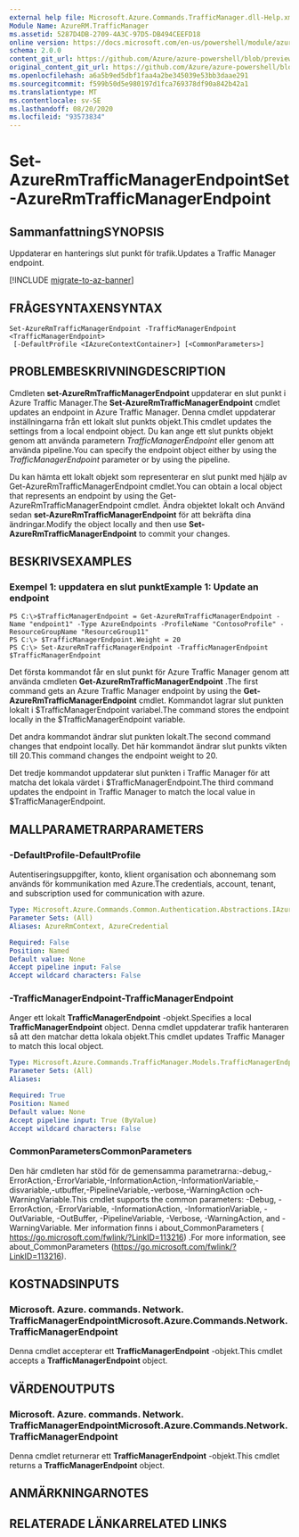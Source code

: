 ```yaml
---
external help file: Microsoft.Azure.Commands.TrafficManager.dll-Help.xml
Module Name: AzureRM.TrafficManager
ms.assetid: 5287D4DB-2709-4A3C-97D5-DB494CEEFD18
online version: https://docs.microsoft.com/en-us/powershell/module/azurerm.trafficmanager/set-azurermtrafficmanagerendpoint
schema: 2.0.0
content_git_url: https://github.com/Azure/azure-powershell/blob/preview/src/ResourceManager/TrafficManager/Commands.TrafficManager2/help/Set-AzureRmTrafficManagerEndpoint.md
original_content_git_url: https://github.com/Azure/azure-powershell/blob/preview/src/ResourceManager/TrafficManager/Commands.TrafficManager2/help/Set-AzureRmTrafficManagerEndpoint.md
ms.openlocfilehash: a6a5b9ed5dbf1faa4a2be345039e53bb3daae291
ms.sourcegitcommit: f599b50d5e980197d1fca769378df90a842b42a1
ms.translationtype: MT
ms.contentlocale: sv-SE
ms.lasthandoff: 08/20/2020
ms.locfileid: "93573834"
---
```

# <span data-ttu-id="a8ebc-101">Set-AzureRmTrafficManagerEndpoint</span><span class="sxs-lookup"><span data-stu-id="a8ebc-101">Set-AzureRmTrafficManagerEndpoint</span></span>

## <span data-ttu-id="a8ebc-102">Sammanfattning</span><span class="sxs-lookup"><span data-stu-id="a8ebc-102">SYNOPSIS</span></span>
<span data-ttu-id="a8ebc-103">Uppdaterar en hanterings slut punkt för trafik.</span><span class="sxs-lookup"><span data-stu-id="a8ebc-103">Updates a Traffic Manager endpoint.</span></span>

[!INCLUDE [migrate-to-az-banner](../../includes/migrate-to-az-banner.md)]

## <span data-ttu-id="a8ebc-104">FRÅGESYNTAXEN</span><span class="sxs-lookup"><span data-stu-id="a8ebc-104">SYNTAX</span></span>

```
Set-AzureRmTrafficManagerEndpoint -TrafficManagerEndpoint <TrafficManagerEndpoint>
 [-DefaultProfile <IAzureContextContainer>] [<CommonParameters>]
```

## <span data-ttu-id="a8ebc-105">PROBLEMBESKRIVNING</span><span class="sxs-lookup"><span data-stu-id="a8ebc-105">DESCRIPTION</span></span>
<span data-ttu-id="a8ebc-106">Cmdleten **set-AzureRmTrafficManagerEndpoint** uppdaterar en slut punkt i Azure Traffic Manager.</span><span class="sxs-lookup"><span data-stu-id="a8ebc-106">The **Set-AzureRmTrafficManagerEndpoint** cmdlet updates an endpoint in Azure Traffic Manager.</span></span>
<span data-ttu-id="a8ebc-107">Denna cmdlet uppdaterar inställningarna från ett lokalt slut punkts objekt.</span><span class="sxs-lookup"><span data-stu-id="a8ebc-107">This cmdlet updates the settings from a local endpoint object.</span></span>
<span data-ttu-id="a8ebc-108">Du kan ange ett slut punkts objekt genom att använda parametern *TrafficManagerEndpoint* eller genom att använda pipeline.</span><span class="sxs-lookup"><span data-stu-id="a8ebc-108">You can specify the endpoint object either by using the *TrafficManagerEndpoint* parameter or by using the pipeline.</span></span>

<span data-ttu-id="a8ebc-109">Du kan hämta ett lokalt objekt som representerar en slut punkt med hjälp av Get-AzureRmTrafficManagerEndpoint cmdlet.</span><span class="sxs-lookup"><span data-stu-id="a8ebc-109">You can obtain a local object that represents an endpoint by using the Get-AzureRmTrafficManagerEndpoint cmdlet.</span></span>
<span data-ttu-id="a8ebc-110">Ändra objektet lokalt och Använd sedan **set-AzureRmTrafficManagerEndpoint** för att bekräfta dina ändringar.</span><span class="sxs-lookup"><span data-stu-id="a8ebc-110">Modify the object locally and then use **Set-AzureRmTrafficManagerEndpoint** to commit your changes.</span></span>

## <span data-ttu-id="a8ebc-111">BESKRIVS</span><span class="sxs-lookup"><span data-stu-id="a8ebc-111">EXAMPLES</span></span>

### <span data-ttu-id="a8ebc-112">Exempel 1: uppdatera en slut punkt</span><span class="sxs-lookup"><span data-stu-id="a8ebc-112">Example 1: Update an endpoint</span></span>
```
PS C:\>$TrafficManagerEndpoint = Get-AzureRmTrafficManagerEndpoint -Name "endpoint1" -Type AzureEndpoints -ProfileName "ContosoProfile" -ResourceGroupName "ResourceGroup11"
PS C:\> $TrafficManagerEndpoint.Weight = 20
PS C:\> Set-AzureRmTrafficManagerEndpoint -TrafficManagerEndpoint $TrafficManagerEndpoint
```

<span data-ttu-id="a8ebc-113">Det första kommandot får en slut punkt för Azure Traffic Manager genom att använda cmdleten **Get-AzureRmTrafficManagerEndpoint** .</span><span class="sxs-lookup"><span data-stu-id="a8ebc-113">The first command gets an Azure Traffic Manager endpoint by using the **Get-AzureRmTrafficManagerEndpoint** cmdlet.</span></span>
<span data-ttu-id="a8ebc-114">Kommandot lagrar slut punkten lokalt i $TrafficManagerEndpoint variabel.</span><span class="sxs-lookup"><span data-stu-id="a8ebc-114">The command stores the endpoint locally in the $TrafficManagerEndpoint variable.</span></span>

<span data-ttu-id="a8ebc-115">Det andra kommandot ändrar slut punkten lokalt.</span><span class="sxs-lookup"><span data-stu-id="a8ebc-115">The second command changes that endpoint locally.</span></span>
<span data-ttu-id="a8ebc-116">Det här kommandot ändrar slut punkts vikten till 20.</span><span class="sxs-lookup"><span data-stu-id="a8ebc-116">This command changes the endpoint weight to 20.</span></span>

<span data-ttu-id="a8ebc-117">Det tredje kommandot uppdaterar slut punkten i Traffic Manager för att matcha det lokala värdet i $TrafficManagerEndpoint.</span><span class="sxs-lookup"><span data-stu-id="a8ebc-117">The third command updates the endpoint in Traffic Manager to match the local value in $TrafficManagerEndpoint.</span></span>

## <span data-ttu-id="a8ebc-118">MALLPARAMETRAR</span><span class="sxs-lookup"><span data-stu-id="a8ebc-118">PARAMETERS</span></span>

### <span data-ttu-id="a8ebc-119">-DefaultProfile</span><span class="sxs-lookup"><span data-stu-id="a8ebc-119">-DefaultProfile</span></span>
<span data-ttu-id="a8ebc-120">Autentiseringsuppgifter, konto, klient organisation och abonnemang som används för kommunikation med Azure.</span><span class="sxs-lookup"><span data-stu-id="a8ebc-120">The credentials, account, tenant, and subscription used for communication with azure.</span></span>

```yaml
Type: Microsoft.Azure.Commands.Common.Authentication.Abstractions.IAzureContextContainer
Parameter Sets: (All)
Aliases: AzureRmContext, AzureCredential

Required: False
Position: Named
Default value: None
Accept pipeline input: False
Accept wildcard characters: False
```

### <span data-ttu-id="a8ebc-121">-TrafficManagerEndpoint</span><span class="sxs-lookup"><span data-stu-id="a8ebc-121">-TrafficManagerEndpoint</span></span>
<span data-ttu-id="a8ebc-122">Anger ett lokalt **TrafficManagerEndpoint** -objekt.</span><span class="sxs-lookup"><span data-stu-id="a8ebc-122">Specifies a local **TrafficManagerEndpoint** object.</span></span>
<span data-ttu-id="a8ebc-123">Denna cmdlet uppdaterar trafik hanteraren så att den matchar detta lokala objekt.</span><span class="sxs-lookup"><span data-stu-id="a8ebc-123">This cmdlet updates Traffic Manager to match this local object.</span></span>

```yaml
Type: Microsoft.Azure.Commands.TrafficManager.Models.TrafficManagerEndpoint
Parameter Sets: (All)
Aliases:

Required: True
Position: Named
Default value: None
Accept pipeline input: True (ByValue)
Accept wildcard characters: False
```

### <span data-ttu-id="a8ebc-124">CommonParameters</span><span class="sxs-lookup"><span data-stu-id="a8ebc-124">CommonParameters</span></span>
<span data-ttu-id="a8ebc-125">Den här cmdleten har stöd för de gemensamma parametrarna:-debug,-ErrorAction,-ErrorVariable,-InformationAction,-InformationVariable,-disvariable,-utbuffer,-PipelineVariable,-verbose,-WarningAction och-WarningVariable.</span><span class="sxs-lookup"><span data-stu-id="a8ebc-125">This cmdlet supports the common parameters: -Debug, -ErrorAction, -ErrorVariable, -InformationAction, -InformationVariable, -OutVariable, -OutBuffer, -PipelineVariable, -Verbose, -WarningAction, and -WarningVariable.</span></span> <span data-ttu-id="a8ebc-126">Mer information finns i about_CommonParameters ( https://go.microsoft.com/fwlink/?LinkID=113216) .</span><span class="sxs-lookup"><span data-stu-id="a8ebc-126">For more information, see about_CommonParameters (https://go.microsoft.com/fwlink/?LinkID=113216).</span></span>

## <span data-ttu-id="a8ebc-127">KOSTNADS</span><span class="sxs-lookup"><span data-stu-id="a8ebc-127">INPUTS</span></span>

### <span data-ttu-id="a8ebc-128">Microsoft. Azure. commands. Network. TrafficManagerEndpoint</span><span class="sxs-lookup"><span data-stu-id="a8ebc-128">Microsoft.Azure.Commands.Network.TrafficManagerEndpoint</span></span>
<span data-ttu-id="a8ebc-129">Denna cmdlet accepterar ett **TrafficManagerEndpoint** -objekt.</span><span class="sxs-lookup"><span data-stu-id="a8ebc-129">This cmdlet accepts a **TrafficManagerEndpoint** object.</span></span>

## <span data-ttu-id="a8ebc-130">VÄRDEN</span><span class="sxs-lookup"><span data-stu-id="a8ebc-130">OUTPUTS</span></span>

### <span data-ttu-id="a8ebc-131">Microsoft. Azure. commands. Network. TrafficManagerEndpoint</span><span class="sxs-lookup"><span data-stu-id="a8ebc-131">Microsoft.Azure.Commands.Network.TrafficManagerEndpoint</span></span>
<span data-ttu-id="a8ebc-132">Denna cmdlet returnerar ett **TrafficManagerEndpoint** -objekt.</span><span class="sxs-lookup"><span data-stu-id="a8ebc-132">This cmdlet returns a **TrafficManagerEndpoint** object.</span></span>

## <span data-ttu-id="a8ebc-133">ANMÄRKNINGAR</span><span class="sxs-lookup"><span data-stu-id="a8ebc-133">NOTES</span></span>

## <span data-ttu-id="a8ebc-134">RELATERADE LÄNKAR</span><span class="sxs-lookup"><span data-stu-id="a8ebc-134">RELATED LINKS</span></span>
